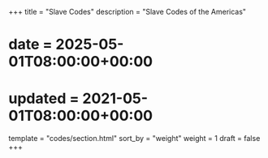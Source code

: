 +++
title = "Slave Codes"
description = "Slave Codes of the Americas"
# date = 2025-05-01T08:00:00+00:00
# updated = 2021-05-01T08:00:00+00:00
template = "codes/section.html"
sort_by = "weight"
weight = 1
draft = false
+++